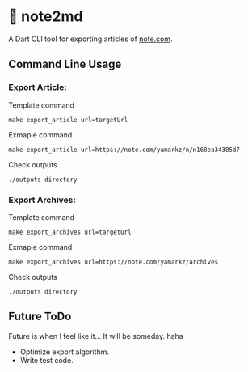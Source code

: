 # 📝 note2md

A Dart CLI tool for exporting articles of [note.com](https://note.com/).

## Command Line Usage

### Export Article:

Template command

```
make export_article url=targetUrl
```

Exmaple command

```
make export_article url=https://note.com/yamarkz/n/n168ea34385d7
```

Check outputs

```
./outputs directory
```

### Export Archives:

Template command

```
make export_archives url=targetUrl
```

Exmaple command

```
make export_archives url=https://note.com/yamarkz/archives
```

Check outputs

```
./outputs directory
```

## Future ToDo

Future is when I feel like it... It will be someday. haha

- Optimize export algorithm.
- Write test code.
